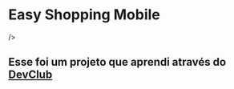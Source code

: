 <h1>Easy Shopping Mobile</h1>/>
<br>
<h2>Esse foi um projeto que aprendi através do <a href="https://rodolfomori.com.br/devclub">DevClub</a></h2>
